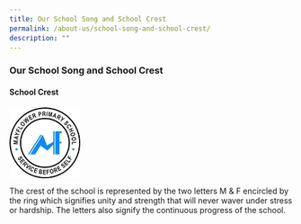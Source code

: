 ```yaml
---
title: Our School Song and School Crest
permalink: /about-us/school-song-and-school-crest/
description: ""
---
```

### **Our School Song and School Crest**
#### **School Crest**

<img src="/images/sch%20logo.jpg" style="width:25%" align=left>

<br clear="left">

The crest of the school is represented by the two letters M & F encircled by the ring which signifies unity and strength that will never waver under stress or hardship. The letters also signify the continuous progress of the school.